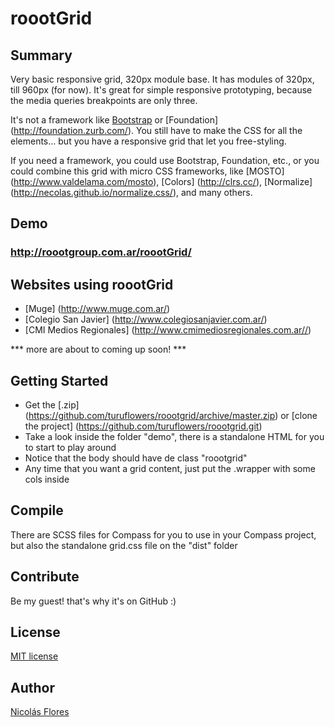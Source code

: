 roootGrid
=========

Summary
---

Very basic responsive grid, 320px module base.
It has modules of 320px, till 960px (for now).
It's great for simple responsive prototyping, because the media queries breakpoints are only three.

It's not a framework like [Bootstrap](http://getbootstrap.com) or [Foundation] (http://foundation.zurb.com/). You still have to make the CSS for all the elements... but you have a responsive grid that let you free-styling.

If you need a framework, you could use Bootstrap, Foundation, etc., or you could combine this grid with micro CSS frameworks, like [MOSTO] (http://www.valdelama.com/mosto), [Colors] (http://clrs.cc/), [Normalize] (http://necolas.github.io/normalize.css/), and many others.

Demo
---
### http://roootgroup.com.ar/roootGrid/

Websites using roootGrid
---
* [Muge] (http://www.muge.com.ar/)
* [Colegio San Javier] (http://www.colegiosanjavier.com.ar/)
* [CMI Medios Regionales] (http://www.cmimediosregionales.com.ar//)

*** more are about to coming up soon! ***

Getting Started
---
* Get the [.zip] (https://github.com/turuflowers/roootgrid/archive/master.zip) or [clone the project] (https://github.com/turuflowers/roootgrid.git)
* Take a look inside the folder "demo", there is a standalone HTML for you to start to play around
* Notice that the body should have de class "roootgrid"
* Any time that you want a grid content, just put the .wrapper with some cols inside

Compile
---
There are SCSS files for Compass for you to use in your Compass project, but also the standalone grid.css file on the "dist" folder

Contribute
---
Be my guest! that's why it's on GitHub :)

License
---
[MIT license](http://opensource.org/licenses/MIT)

Author
---
[Nicolás Flores](http://www.nicolasflores.com.ar)